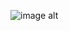 ![image alt](https://github.com/tejaswinitalmale08/WEB-300/tree/38d8025955928eb88aa86b6d18d7a7e5363bfaf1/Images)
